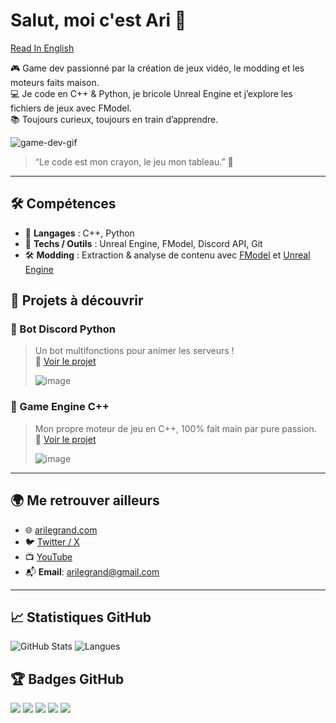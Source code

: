 # Salut, moi c'est Ari 👋
[Read In English](./README.md)


🎮 Game dev passionné par la création de jeux vidéo, le modding et les moteurs faits maison.  
💻 Je code en C++ & Python, je bricole Unreal Engine et j’explore les fichiers de jeux avec FModel.  
📚 Toujours curieux, toujours en train d’apprendre.

![game-dev-gif](https://media.giphy.com/media/LHZyixOnHwDDy/giphy.gif)

> “Le code est mon crayon, le jeu mon tableau.” 🎨


---

## 🛠️ Compétences

- 🧠 **Langages** : C++, Python
- 🧰 **Techs / Outils** : Unreal Engine, FModel, Discord API, Git
- 🛠️ **Modding** : Extraction & analyse de contenu avec [FModel](https://fmodel.app/) et [Unreal Engine](https://www.unrealengine.com/)


## 🚀 Projets à découvrir

### 🐍 Bot Discord Python
> Un bot multifonctions pour animer les serveurs !  
🔗 [Voir le projet](https://github.com/AriLeGrand/discordbot)
>
> ![image](https://github.com/user-attachments/assets/16ead2c0-0c5c-4323-87a9-efedb7d8eb4d)


### 🧱 Game Engine C++
> Mon propre moteur de jeu en C++, 100% fait main par pure passion.  
🔗 [Voir le projet](https://github.com/AriLeGrand/Dark-Matter-Engine)
> 
> ![image](https://github.com/user-attachments/assets/8266a052-c1d3-4143-8f55-d160d250f3d8)

---

## 🌍 Me retrouver ailleurs

- 🌐 [arilegrand.com](https://arilegrand.com)
- 🐦 [Twitter / X](https://twitter.com/arilegrand)
- 📺 [YouTube](https://youtube.com/@arilegrand)
- 📬 **Email**: [arilegrand@gmail.com](mailto:arilegrand@gmail.com)
---

## 📈 Statistiques GitHub

![GitHub Stats](https://github-readme-stats.vercel.app/api?username=AriLeGrand&show_icons=true&theme=tokyonight)
![Langues](https://github-readme-stats.vercel.app/api/top-langs/?username=AriLeGrand&layout=compact&theme=tokyonight)


## 🏆 Badges GitHub

![](https://img.shields.io/badge/-C++-00599C?style=flat-square&logo=c%2B%2B&logoColor=white)
![](https://img.shields.io/badge/-Python-3776AB?style=flat-square&logo=python&logoColor=white)
![](https://img.shields.io/badge/-Unreal%20Engine-0E1128?style=flat-square&logo=unrealengine&logoColor=white)
![](https://img.shields.io/badge/-FModel-FF3D00?style=flat-square&logoColor=white)
![](https://img.shields.io/github/followers/AriLeGrand?style=social)
